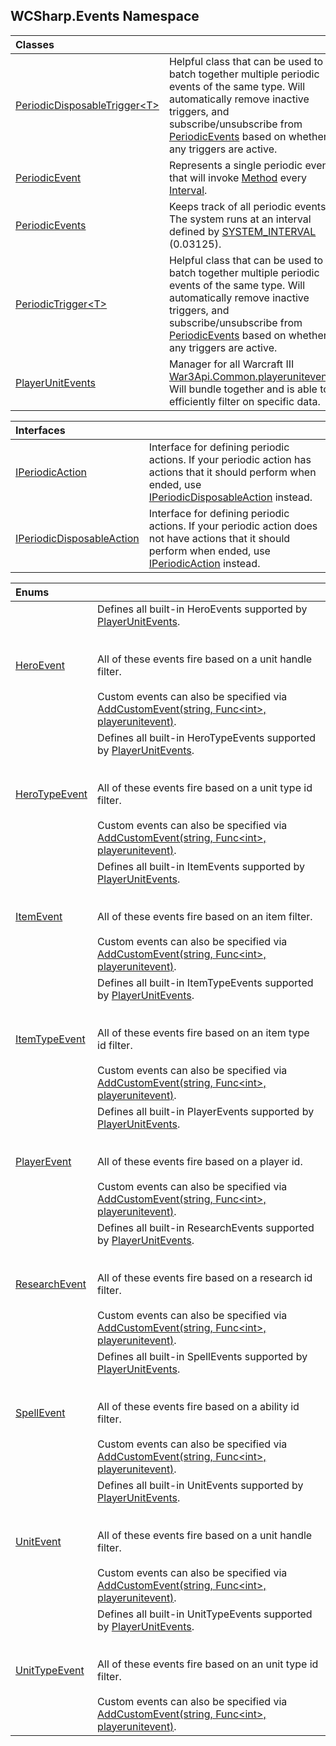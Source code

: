 ## WCSharp.Events Namespace

| Classes | |
| :--- | :--- |
| [PeriodicDisposableTrigger&lt;T&gt;](WCSharp.Events.PeriodicDisposableTrigger_T_.md 'WCSharp.Events.PeriodicDisposableTrigger<T>') | Helpful class that can be used to batch together multiple periodic events of the same type. Will automatically remove inactive triggers, and<br/>subscribe/unsubscribe from [PeriodicEvents](WCSharp.Events.PeriodicEvents.md 'WCSharp.Events.PeriodicEvents') based on whether any triggers are active. |
| [PeriodicEvent](WCSharp.Events.PeriodicEvent.md 'WCSharp.Events.PeriodicEvent') | Represents a single periodic event that will invoke [Method](WCSharp.Events.PeriodicEvent.Method.md 'WCSharp.Events.PeriodicEvent.Method') every [Interval](WCSharp.Events.PeriodicEvent.Interval.md 'WCSharp.Events.PeriodicEvent.Interval'). |
| [PeriodicEvents](WCSharp.Events.PeriodicEvents.md 'WCSharp.Events.PeriodicEvents') | Keeps track of all periodic events. The system runs at an interval defined by [SYSTEM_INTERVAL](WCSharp.Events.PeriodicEvents.SYSTEM_INTERVAL.md 'WCSharp.Events.PeriodicEvents.SYSTEM_INTERVAL') (0.03125). |
| [PeriodicTrigger&lt;T&gt;](WCSharp.Events.PeriodicTrigger_T_.md 'WCSharp.Events.PeriodicTrigger<T>') | Helpful class that can be used to batch together multiple periodic events of the same type. Will automatically remove inactive triggers, and<br/>subscribe/unsubscribe from [PeriodicEvents](WCSharp.Events.PeriodicEvents.md 'WCSharp.Events.PeriodicEvents') based on whether any triggers are active. |
| [PlayerUnitEvents](WCSharp.Events.PlayerUnitEvents.md 'WCSharp.Events.PlayerUnitEvents') | Manager for all Warcraft III [War3Api.Common.playerunitevent](https://docs.microsoft.com/en-us/dotnet/api/War3Api.Common.playerunitevent 'War3Api.Common.playerunitevent')s. Will bundle together and is able to efficiently filter on specific data. |

| Interfaces | |
| :--- | :--- |
| [IPeriodicAction](WCSharp.Events.IPeriodicAction.md 'WCSharp.Events.IPeriodicAction') | Interface for defining periodic actions. If your periodic action has actions that it should perform when ended, use [IPeriodicDisposableAction](WCSharp.Events.IPeriodicDisposableAction.md 'WCSharp.Events.IPeriodicDisposableAction') instead. |
| [IPeriodicDisposableAction](WCSharp.Events.IPeriodicDisposableAction.md 'WCSharp.Events.IPeriodicDisposableAction') | Interface for defining periodic actions. If your periodic action does not have actions that it should perform when ended, use [IPeriodicAction](WCSharp.Events.IPeriodicAction.md 'WCSharp.Events.IPeriodicAction') instead. |

| Enums | |
| :--- | :--- |
| [HeroEvent](WCSharp.Events.HeroEvent.md 'WCSharp.Events.HeroEvent') | Defines all built-in HeroEvents supported by [PlayerUnitEvents](WCSharp.Events.PlayerUnitEvents.md 'WCSharp.Events.PlayerUnitEvents').<br/><br/><br/>All of these events fire based on a unit handle filter.<br/><br/>Custom events can also be specified via [AddCustomEvent(string, Func&lt;int&gt;, playerunitevent)](WCSharp.Events.PlayerUnitEvents.AddCustomEvent(string,System.Func_int_,War3Api.Common.playerunitevent).md 'WCSharp.Events.PlayerUnitEvents.AddCustomEvent(string, System.Func<int>, War3Api.Common.playerunitevent)'). |
| [HeroTypeEvent](WCSharp.Events.HeroTypeEvent.md 'WCSharp.Events.HeroTypeEvent') | Defines all built-in HeroTypeEvents supported by [PlayerUnitEvents](WCSharp.Events.PlayerUnitEvents.md 'WCSharp.Events.PlayerUnitEvents').<br/><br/><br/>All of these events fire based on a unit type id filter.<br/><br/>Custom events can also be specified via [AddCustomEvent(string, Func&lt;int&gt;, playerunitevent)](WCSharp.Events.PlayerUnitEvents.AddCustomEvent(string,System.Func_int_,War3Api.Common.playerunitevent).md 'WCSharp.Events.PlayerUnitEvents.AddCustomEvent(string, System.Func<int>, War3Api.Common.playerunitevent)'). |
| [ItemEvent](WCSharp.Events.ItemEvent.md 'WCSharp.Events.ItemEvent') | Defines all built-in ItemEvents supported by [PlayerUnitEvents](WCSharp.Events.PlayerUnitEvents.md 'WCSharp.Events.PlayerUnitEvents').<br/><br/><br/>All of these events fire based on an item filter.<br/><br/>Custom events can also be specified via [AddCustomEvent(string, Func&lt;int&gt;, playerunitevent)](WCSharp.Events.PlayerUnitEvents.AddCustomEvent(string,System.Func_int_,War3Api.Common.playerunitevent).md 'WCSharp.Events.PlayerUnitEvents.AddCustomEvent(string, System.Func<int>, War3Api.Common.playerunitevent)'). |
| [ItemTypeEvent](WCSharp.Events.ItemTypeEvent.md 'WCSharp.Events.ItemTypeEvent') | Defines all built-in ItemTypeEvents supported by [PlayerUnitEvents](WCSharp.Events.PlayerUnitEvents.md 'WCSharp.Events.PlayerUnitEvents').<br/><br/><br/>All of these events fire based on an item type id filter.<br/><br/>Custom events can also be specified via [AddCustomEvent(string, Func&lt;int&gt;, playerunitevent)](WCSharp.Events.PlayerUnitEvents.AddCustomEvent(string,System.Func_int_,War3Api.Common.playerunitevent).md 'WCSharp.Events.PlayerUnitEvents.AddCustomEvent(string, System.Func<int>, War3Api.Common.playerunitevent)'). |
| [PlayerEvent](WCSharp.Events.PlayerEvent.md 'WCSharp.Events.PlayerEvent') | Defines all built-in PlayerEvents supported by [PlayerUnitEvents](WCSharp.Events.PlayerUnitEvents.md 'WCSharp.Events.PlayerUnitEvents').<br/><br/><br/>All of these events fire based on a player id.<br/><br/>Custom events can also be specified via [AddCustomEvent(string, Func&lt;int&gt;, playerunitevent)](WCSharp.Events.PlayerUnitEvents.AddCustomEvent(string,System.Func_int_,War3Api.Common.playerunitevent).md 'WCSharp.Events.PlayerUnitEvents.AddCustomEvent(string, System.Func<int>, War3Api.Common.playerunitevent)'). |
| [ResearchEvent](WCSharp.Events.ResearchEvent.md 'WCSharp.Events.ResearchEvent') | Defines all built-in ResearchEvents supported by [PlayerUnitEvents](WCSharp.Events.PlayerUnitEvents.md 'WCSharp.Events.PlayerUnitEvents').<br/><br/><br/>All of these events fire based on a research id filter.<br/><br/>Custom events can also be specified via [AddCustomEvent(string, Func&lt;int&gt;, playerunitevent)](WCSharp.Events.PlayerUnitEvents.AddCustomEvent(string,System.Func_int_,War3Api.Common.playerunitevent).md 'WCSharp.Events.PlayerUnitEvents.AddCustomEvent(string, System.Func<int>, War3Api.Common.playerunitevent)'). |
| [SpellEvent](WCSharp.Events.SpellEvent.md 'WCSharp.Events.SpellEvent') | Defines all built-in SpellEvents supported by [PlayerUnitEvents](WCSharp.Events.PlayerUnitEvents.md 'WCSharp.Events.PlayerUnitEvents').<br/><br/><br/>All of these events fire based on a ability id filter.<br/><br/>Custom events can also be specified via [AddCustomEvent(string, Func&lt;int&gt;, playerunitevent)](WCSharp.Events.PlayerUnitEvents.AddCustomEvent(string,System.Func_int_,War3Api.Common.playerunitevent).md 'WCSharp.Events.PlayerUnitEvents.AddCustomEvent(string, System.Func<int>, War3Api.Common.playerunitevent)'). |
| [UnitEvent](WCSharp.Events.UnitEvent.md 'WCSharp.Events.UnitEvent') | Defines all built-in UnitEvents supported by [PlayerUnitEvents](WCSharp.Events.PlayerUnitEvents.md 'WCSharp.Events.PlayerUnitEvents').<br/><br/><br/>All of these events fire based on a unit handle filter.<br/><br/>Custom events can also be specified via [AddCustomEvent(string, Func&lt;int&gt;, playerunitevent)](WCSharp.Events.PlayerUnitEvents.AddCustomEvent(string,System.Func_int_,War3Api.Common.playerunitevent).md 'WCSharp.Events.PlayerUnitEvents.AddCustomEvent(string, System.Func<int>, War3Api.Common.playerunitevent)'). |
| [UnitTypeEvent](WCSharp.Events.UnitTypeEvent.md 'WCSharp.Events.UnitTypeEvent') | Defines all built-in UnitTypeEvents supported by [PlayerUnitEvents](WCSharp.Events.PlayerUnitEvents.md 'WCSharp.Events.PlayerUnitEvents').<br/><br/><br/>All of these events fire based on an unit type id filter.<br/><br/>Custom events can also be specified via [AddCustomEvent(string, Func&lt;int&gt;, playerunitevent)](WCSharp.Events.PlayerUnitEvents.AddCustomEvent(string,System.Func_int_,War3Api.Common.playerunitevent).md 'WCSharp.Events.PlayerUnitEvents.AddCustomEvent(string, System.Func<int>, War3Api.Common.playerunitevent)'). |
